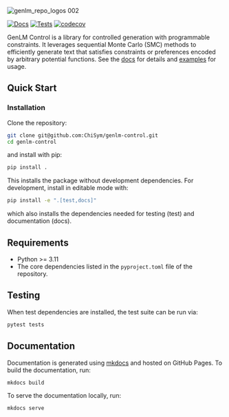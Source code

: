 ![genlm_repo_logos 002](https://github.com/user-attachments/assets/b723ca64-92f3-455b-9cfc-c6e8f9a80352)

[![Docs](https://github.com/genlm/genlm-control/actions/workflows/docs.yml/badge.svg)](https://chisym.github.io/genlm-control/)
[![Tests](https://github.com/genlm/genlm-control/actions/workflows/pytest.yml/badge.svg)](https://chisym.github.io/genlm-control/)
[![codecov](https://codecov.io/github/genlm/genlm-control/graph/badge.svg?token=AS70lcuXra)](https://codecov.io/github/genlm/genlm-control)


GenLM Control is a library for controlled generation with programmable constraints. It leverages sequential Monte Carlo (SMC) methods to efficiently generate text that satisfies constraints or preferences encoded by arbitrary potential functions. See the [docs](https://chisym.github.io/genlm-control/) for details and [examples](https://github.com/chisym/genlm-control/tree/main/examples/getting_started.py) for usage.



## Quick Start

### Installation

Clone the repository:
```bash
git clone git@github.com:ChiSym/genlm-control.git
cd genlm-control
```
and install with pip:

```bash
pip install .
```

This installs the package without development dependencies. For development, install in editable mode with:

```bash
pip install -e ".[test,docs]"
```

which also installs the dependencies needed for testing (test) and documentation (docs).

## Requirements

- Python >= 3.11
- The core dependencies listed in the `pyproject.toml` file of the repository.

## Testing

When test dependencies are installed, the test suite can be run via:

```bash
pytest tests
```

## Documentation

Documentation is generated using [mkdocs](https://www.mkdocs.org/) and hosted on GitHub Pages. To build the documentation, run:

```bash
mkdocs build
```

To serve the documentation locally, run:

```bash
mkdocs serve
```
